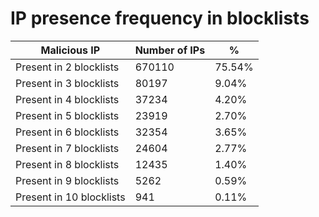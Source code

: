 # IP presence frequency in blocklists
| Malicious IP | Number of IPs | % |
|----|----|----|
| Present in 2 blocklists | 670110 | 75.54% |
| Present in 3 blocklists | 80197 | 9.04% |
| Present in 4 blocklists | 37234 | 4.20% |
| Present in 5 blocklists | 23919 | 2.70% |
| Present in 6 blocklists | 32354 | 3.65% |
| Present in 7 blocklists | 24604 | 2.77% |
| Present in 8 blocklists | 12435 | 1.40% |
| Present in 9 blocklists | 5262 | 0.59% |
| Present in 10 blocklists | 941 | 0.11% |
